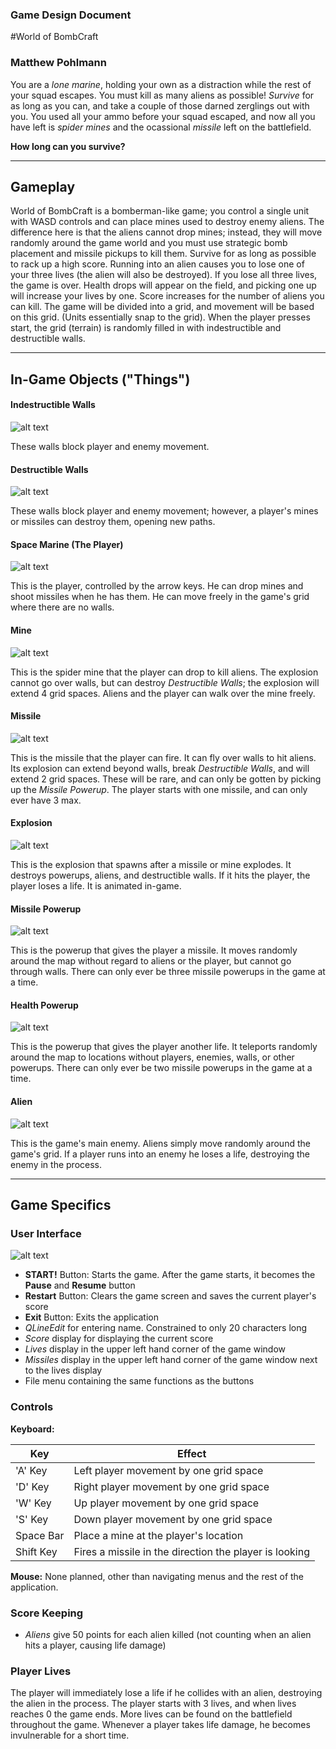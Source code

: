 ### Game Design Document

#World of BombCraft

### Matthew Pohlmann

You are a _lone marine_, holding your own as a distraction while the rest of your squad escapes. You must kill as many aliens as possible! _Survive_ for as long as you can, and take a couple
of those darned zerglings out with you. You used all your ammo before your squad escaped, and now all you have left is _spider mines_ and the ocassional _missile_ left on the battlefield.

**How long can you survive?**

----

## Gameplay
World of BombCraft is a bomberman-like game; you control a single unit with WASD controls and can place mines used to destroy enemy aliens. The difference here is that the aliens cannot
drop mines; instead, they will move randomly around the game world and you must use strategic bomb placement and missile pickups to kill them. Survive for as long as possible to rack up a high score.
Running into an alien causes you to lose one of your three lives (the alien will also be destroyed). If you lose all three lives, the game is over. Health drops will appear on the field, and picking
one up will increase your lives by one. Score increases for the number of aliens you can kill. The game will be divided into a grid, and movement will be based on this grid. (Units essentially snap
to the grid). When the player presses start, the grid (terrain) is randomly filled in with indestructible and destructible walls.

----

## In-Game Objects ("Things")

#### Indestructible Walls
![alt text](/GamePictures/wall.png "Indestructible Wall")

These walls block player and enemy movement.

#### Destructible Walls
![alt text](/GamePictures/wall_cracked.png "Destructible Wall")

These walls block player and enemy movement; however, a player's mines or missiles can destroy them, opening new paths.

#### Space Marine (The Player)
![alt text](/GamePictures/marine_down.png "Space Marine")

This is the player, controlled by the arrow keys. He can drop mines and shoot missiles when he has them. He can move freely in the game's grid where there are no walls.

#### Mine
![alt text](/GamePictures/spiderMine.png "Mine")

This is the spider mine that the player can drop to kill aliens. The explosion cannot go over walls, but can destroy _Destructible Walls_; the explosion will extend 4 grid spaces. Aliens and the player 
can walk over the mine freely.

#### Missile
![alt text](/GamePictures/missile.png "Missile")

This is the missile that the player can fire. It can fly over walls to hit aliens. Its explosion can extend beyond walls, break _Destructible Walls_, and will extend 2 grid spaces. These will be rare, 
and can only be gotten by picking up the _Missile Powerup_. The player starts with one missile, and can only ever have 3 max.

#### Explosion
![alt text](/GamePictures/explosion3.png "Explosion")

This is the explosion that spawns after a missile or mine explodes. It destroys powerups, aliens, and destructible walls. If it hits the player, the player loses a life. It is animated in-game.

#### Missile Powerup
![alt text](/GamePictures/powerup.png "Missile Powerup")

This is the powerup that gives the player a missile. It moves randomly around the map without regard to aliens or the player, but cannot go through walls. There can only ever be three missile powerups
in the game at a time.

#### Health Powerup
![alt text](/GamePictures/health.png "Health Powerup")

This is the powerup that gives the player another life. It teleports randomly around the map to locations without players, enemies, walls, or other powerups. There can only ever be two missile powerups
in the game at a time.

#### Alien
![alt text](/GamePictures/zergling_right.png "Alien")

This is the game's main enemy. Aliens simply move randomly around the game's grid. If a player runs into an enemy he loses a life, destroying the enemy in the process.

----

## Game Specifics

### User Interface
![alt text](/GamePictures/UI.png "UI")

 + **START!** Button: Starts the game. After the game starts, it becomes the **Pause** and **Resume** button
 + **Restart** Button: Clears the game screen and saves the current player's score
 + **Exit** Button: Exits the application
 + _QLineEdit_ for entering name. Constrained to only 20 characters long
 + _Score_ display for displaying the current score
 + _Lives_ display in the upper left hand corner of the game window
 + _Missiles_ display in the upper left hand corner of the game window next to the lives display
 + File menu containing the same functions as the buttons
 

### Controls
**Keyboard:**

| Key           | Effect                                                  |
| ------------- | ------------------------------------------------------- |
| 'A' Key       | Left player movement by one grid space                  |
| 'D' Key       | Right player movement by one grid space                 |
| 'W' Key       | Up player movement by one grid space                    |
| 'S' Key       | Down player movement by one grid space                  |
| Space Bar     | Place a mine at the player's location                   |
| Shift Key     | Fires a missile in the direction the player is looking  |

**Mouse:**
None planned, other than navigating menus and the rest of the application.

### Score Keeping
  + _Aliens_ give 50 points for each alien killed (not counting when an alien hits a player, causing life damage)
  
### Player Lives
The player will immediately lose a life if he collides with an alien, destroying the alien in the process. The player starts with 3 lives, and when lives reaches 0 the game ends. More lives can be found
on the battlefield throughout the game. Whenever a player takes life damage, he becomes invulnerable for a short time.


